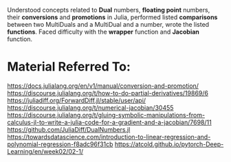Understood concepts related to **Dual** numbers, **floating point** numbers, their **conversions** and **promotions** in Julia, performed listed **comparisons** between two MultiDuals and a MultiDual and a number, wrote the listed **functions**.
Faced difficulty with the **wrapper** function and **Jacobian** function.
# Material  Referred  To:

https://docs.julialang.org/en/v1/manual/conversion-and-promotion/
https://discourse.julialang.org/t/how-to-do-partial-derivatives/19869/6
https://juliadiff.org/ForwardDiff.jl/stable/user/api/
https://discourse.julialang.org/t/numerical-jacobian/30455
https://discourse.julialang.org/t/gluing-symbolic-manipulations-from-calculus-jl-to-write-a-julia-code-for-a-gradient-and-a-jacobian/7698/11
https://github.com/JuliaDiff/DualNumbers.jl
https://towardsdatascience.com/introduction-to-linear-regression-and-polynomial-regression-f8adc96f31cb
https://atcold.github.io/pytorch-Deep-Learning/en/week02/02-1/

